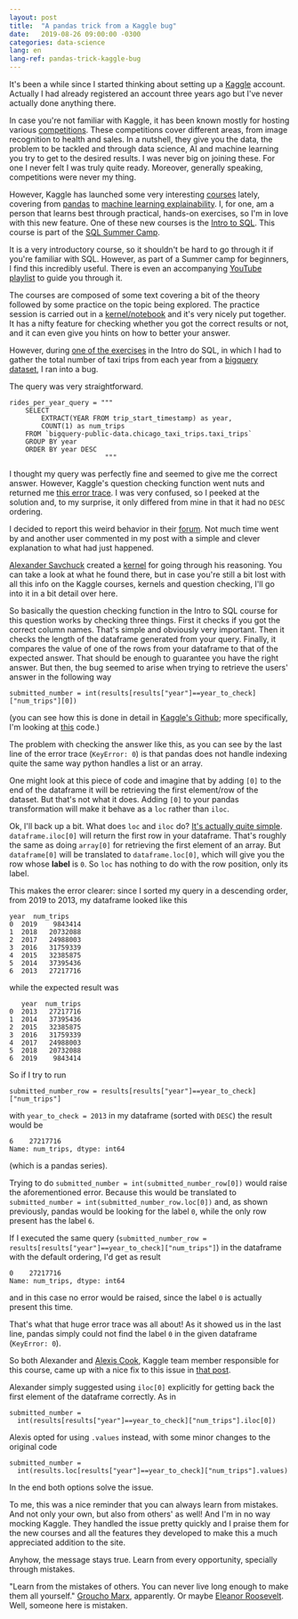 ```yaml
---
layout: post
title:  "A pandas trick from a Kaggle bug"
date:   2019-08-26 09:00:00 -0300
categories: data-science
lang: en
lang-ref: pandas-trick-kaggle-bug
---
```


It's been a while since I started thinking about setting up a [Kaggle](https://kaggle.com) account. Actually I had already registered an account three years ago but I've never actually done anything there.

In case you're not familiar with Kaggle, it has been known mostly for hosting various [competitions](https://www.kaggle.com/competitions). These competitions cover different areas, from image recognition to health and sales. In a nutshell, they give you the data, the problem to be tackled and through data science, AI and machine learning you try to get to the desired results. I was never big on joining these. For one I never felt I was truly quite ready. Moreover, generally speaking, competitions were never my thing.

However, Kaggle has launched some very interesting [courses](https://www.kaggle.com/learn/overview) lately, covering from [pandas](https://www.kaggle.com/learn/pandas) to [machine learning explainability](https://www.kaggle.com/learn/machine-learning-explainability). I, for one, am a person that learns best through practical, hands-on exercises, so I'm in love with this new feature. One of these new courses is the [Intro to SQL](https://www.kaggle.com/learn/intro-to-sql). This course is part of the [SQL Summer Camp](https://www.kaggle.com/sql-summer-camp).

It is a very introductory course, so it shouldn't be hard to go through it if you're familiar with SQL. However, as part of a Summer camp for beginners, I find this incredibly useful. There is even an accompanying [YouTube playlist](https://www.youtube.com/watch?v=jYQoQfFzJRw&list=PLqFaTIg4myu9neIs_wfWzgeOkKbiImXB6) to guide you through it.

The courses are composed of some text covering a bit of the theory followed by some practice on the topic being explored. The practice session is carried out in a [kernel/notebook](https://www.kaggle.com/docs/kernels) and it's very nicely put together. It has a nifty feature for checking whether you got the correct results or not, and it can even give you hints on how to better your answer.

However, during [one of the exercises](https://www.kaggle.com/dansbecker/as-with) in the Intro do SQL, in which I had to gather the total number of taxi trips from each year from a [bigquery](https://cloud.google.com/bigquery/) [dataset](https://console.cloud.google.com/marketplace/details/city-of-chicago-public-data/chicago-taxi-trips), I ran into a bug.

The query was very straightforward.
```
rides_per_year_query = """
    SELECT
        EXTRACT(YEAR FROM trip_start_timestamp) as year,
        COUNT(1) as num_trips
    FROM `bigquery-public-data.chicago_taxi_trips.taxi_trips`
    GROUP BY year
    ORDER BY year DESC
                        """
```

I thought my query was perfectly fine and seemed to give me the correct answer. However, Kaggle's question checking function went nuts and returned me [this error trace](https://pastebin.com/rePWBm5G). I was very confused, so I peeked at the solution and, to my surprise, it only differed from mine in that it had no `DESC` ordering.

I decided to report this weird behavior in their [forum](https://www.kaggle.com/product-feedback/105149). Not much time went by and another user commented in my post with a simple and clever explanation to what had just happened.

[Alexander Savchuck](https://www.kaggle.com/amsavchuk) created a [kernel](https://www.kaggle.com/amsavchuk/learntools-checking-in-sql-summer-camp) for going through his reasoning. You can take a look at what he found there, but in case you're still a bit lost with all this info on the Kaggle courses, kernels and question checking, I'll go into it in a bit detail over here.

So basically the question checking function in the Intro to SQL course for this question works by checking three things. First it checks if you got the correct column names. That's simple and obviously very important. Then it checks the length of the dataframe generated from your query. Finally, it compares the value of one of the rows from your dataframe to that of the expected answer. That should be enough to guarantee you have the right answer. But then, the bug seemed to arise when trying to retrieve the users' answer in the following way

`submitted_number = int(results[results["year"]==year_to_check]["num_trips"][0])`

(you can see how this is done in detail in [Kaggle's Github](https://github.com/Kaggle/learntools/tree/master/learntools); more specifically, I'm looking at [this](https://github.com/Kaggle/learntools/blob/master/learntools/sql/ex5.py) code.)

The problem with checking the answer like this, as you can see by the last line of the error trace (`KeyError: 0`) is that pandas does not handle indexing quite the same way python handles a list or an array.

One might look at this piece of code and imagine that by adding `[0]` to the end of the dataframe it will be retrieving the first element/row of the dataset. But that's not what it does. Adding `[0]` to your pandas transformation will make it behave as a `loc` rather than `iloc`.

Ok, I'll back up a bit. What does `loc` and `iloc` do? [It's actually quite simple](https://stackoverflow.com/questions/31593201/how-are-iloc-ix-and-loc-different). `dataframe.iloc[0]` will return the first row in your dataframe. That's roughly the same as doing `array[0]` for retrieving the first element of an array. But `dataframe[0]` will be translated to `dataframe.loc[0]`, which will give you the row whose **label** is `0`. So `loc` has nothing to do with the row position, only its label.

This makes the error clearer: since I sorted my query in a descending order, from 2019 to 2013, my dataframe looked like this

```
year  num_trips
0  2019    9843414
1  2018   20732088
2  2017   24988003
3  2016   31759339
4  2015   32385875
5  2014   37395436
6  2013   27217716
```

while the expected result was

```
   year  num_trips
0  2013   27217716
1  2014   37395436
2  2015   32385875
3  2016   31759339
4  2017   24988003
5  2018   20732088
6  2019    9843414
```

So if I try to run

`submitted_number_row = results[results["year"]==year_to_check]["num_trips"]`

with `year_to_check = 2013` in my dataframe (sorted with `DESC`) the result would be

```
6    27217716
Name: num_trips, dtype: int64
```

(which is a pandas series).

Trying to do `submitted_number = int(submitted_number_row[0])` would raise the aforementioned error. Because this would be translated to `submitted_number = int(submitted_number_row.loc[0])` and, as shown previously, pandas would be looking for the label `0`, while the only row present has the label `6`.

If I executed the same query (`submitted_number_row = results[results["year"]==year_to_check]["num_trips"]`) in the dataframe with the default ordering, I'd get as result

```
0    27217716
Name: num_trips, dtype: int64
```

and in this case no error would be raised, since the label `0` is actually present this time.

That's what that huge error trace was all about! As it showed us in the last line, pandas simply could not find the label `0` in the given dataframe (`KeyError: 0`).

So both Alexander and [Alexis Cook](https://www.kaggle.com/alexisbcook), Kaggle team member responsible for this course, came up with a nice fix to this issue in [that post](https://www.kaggle.com/product-feedback/105149).

Alexander simply suggested using `iloc[0]` explicitly for getting back the first element of the dataframe correctly. As in

```
submitted_number =
  int(results[results["year"]==year_to_check]["num_trips"].iloc[0])
```

Alexis opted for using `.values` instead, with some minor changes to the original code

```
submitted_number =
  int(results.loc[results["year"]==year_to_check]["num_trips"].values)
```

In the end both options solve the issue.

To me, this was a nice reminder that you can always learn from mistakes. And not only your own, but also from others' as well! And I'm in no way mocking Kaggle. They handled the issue pretty quickly and I praise them for the new courses and all the features they developed to make this a much appreciated addition to the site.

Anyhow, the message stays true. Learn from every opportunity, specially through mistakes.

"Learn from the mistakes of others. You can never live long enough to make them all yourself." [Groucho Marx](https://pinterest.com/pin/533535887077279336/), apparently. Or maybe [Eleanor Roosevelt](https://pinterest.com/pin/378020962462200152/). Well, someone here is mistaken.
